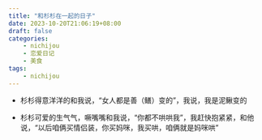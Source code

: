 ```yaml
---
title: "和杉杉在一起的日子"
date: 2023-10-20T21:06:19+08:00
draft: false
categories:
    - nichijou
    - 恋爱日记
    - 美食
tags:
    - nichijou
---
```



- 杉杉得意洋洋的和我说，“女人都是善（鳝）变的”，我说，我是泥鳅变的

- 杉杉可爱的生气气，噘嘴嘴和我说，“你都不哄哄我”，我赶快抱紧紧，和他说，“以后咱俩买情侣装，你买妈咪，我买哄，咱俩就是妈咪哄”


